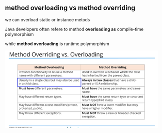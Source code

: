 ## method overloading vs method overriding

we can overload static or instance metods

Java developers often refere to method **overloading as** compile-time polymorphism

while **method overloading** is runtime polymorphism

![1751770078880](image/note/1751770078880.png)

